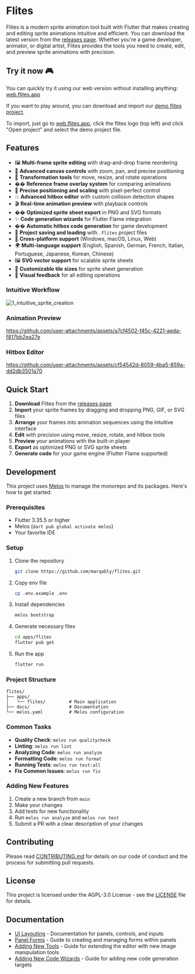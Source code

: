 # Flites

Flites is a modern sprite animation tool built with Flutter that makes creating and editing sprite animations intuitive and efficient. You can download the latest version from the [releases page](https://github.com/marqably/flites/releases). Whether you're a game developer, animator, or digital artist, Flites provides the tools you need to create, edit, and preview sprite animations with precision.

## Try it now 🎮

You can quickly try it using our web version without installing anything:
[web.flites.app](https://web.flites.app)

If you want to play around, you can download and import our [demo flites project](./docs/demo-assets/valkyr.flites).

To import, just go to [web.flites.app](https://web.flites.app), click the flites logo (top left) and click "Open project" and select the demo project file.

## Features

- 🖼️ **Multi-frame sprite editing** with drag-and-drop frame reordering
- 🎨 **Advanced canvas controls** with zoom, pan, and precise positioning
- 🔄 **Transformation tools** for move, resize, and rotate operations
- ��️ **Reference frame overlay system** for comparing animations
- 🎯 **Precise positioning and scaling** with pixel-perfect control
- 💥 **Advanced hitbox editor** with custom collision detection shapes
- 🎬 **Real-time animation preview** with playback controls
- �� **Optimized sprite sheet export** in PNG and SVG formats
- ✨ **Code generation wizards** for Flutter Flame integration
- �� **Automatic hitbox code generation** for game development
- 💾 **Project saving and loading** with `.flites` project files
- 📱 **Cross-platform support** (Windows, macOS, Linux, Web)
- 🌍 **Multi-language support** (English, Spanish, German, French, Italian, Portuguese, Japanese, Korean, Chinese)
- 🖼️ **SVG vector support** for scalable sprite sheets
- 📐 **Customizable tile sizes** for sprite sheet generation
- 🎨 **Visual feedback** for all editing operations

### Intuitive Workflow

![1_intuitive_sprite_creation](https://github.com/user-attachments/assets/bdd1fdd8-4947-4d9c-88a7-371d48b559e0)

### Animation Preview

<https://github.com/user-attachments/assets/a7cf4502-f45c-4221-aeda-f817bb2ea27e>

### Hitbox Editor

<https://github.com/user-attachments/assets/cf54542d-8059-4ba5-859a-dd2db3501a70>

## Quick Start

1. **Download** Flites from the [releases page](https://github.com/marqably/flites/releases)
2. **Import** your sprite frames by dragging and dropping PNG, GIF, or SVG files
3. **Arrange** your frames into animation sequences using the intuitive interface
4. **Edit** with precision using move, resize, rotate, and hitbox tools
5. **Preview** your animations with the built-in player
6. **Export** as optimized PNG or SVG sprite sheets
7. **Generate code** for your game engine (Flutter Flame supported)

## Development

This project uses [Melos](https://melos.invertase.dev/) to manage the monorepo and its packages. Here's how to get started:

### Prerequisites

- Flutter 3.35.5 or higher
- Melos (`dart pub global activate melos`)
- Your favorite IDE

### Setup

1. Clone the repository

    ```bash
    git clone https://github.com/marqably/flites.git
    ```

2. Copy env file

    ```bash
    cp .env.example .env
    ```

3. Install dependencies

    ```bash
    melos bootstrap
    ```

4. Generate necessary files

    ```bash
    cd apps/flites
    flutter pub get
    ```

5. Run the app

    ```bash
    flutter run
    ```

### Project Structure

```text
flites/
├── apps/
│   └── flites/         # Main application
├── docs/               # Documentation
└── melos.yaml          # Melos configuration
```

### Common Tasks

- **Quality Check**: `melos run qualitycheck`
- **Linting**: `melos run lint`
- **Analyzing Code**: `melos run analyze`
- **Formatting Code**: `melos run format`
- **Running Tests**: `melos run test:all`
- **Fix Common Issues**: `melos run fix`

### Adding New Features

1. Create a new branch from `main`
2. Make your changes
3. Add tests for new functionality
4. Run `melos run analyze` and `melos run test`
5. Submit a PR with a clear description of your changes

## Contributing

Please read [CONTRIBUTING.md](CONTRIBUTING.md) for details on our code of conduct and the process for submitting pull requests.

## License

This project is licensed under the AGPL-3.0 License - see the [LICENSE](LICENSE) file for details.

## Documentation

- [UI Layouting](docs/ui-layouting.md) - Documentation for panels, controls, and inputs
- [Panel Forms](docs/panel-forms.md) - Guide to creating and managing forms within panels
- [Adding New Tools](docs/adding_new_tools.md) - Guide for extending the editor with new image manipulation tools
- [Adding New Code Wizards](docs/adding_new_code_wizards.md) - Guide for adding new code generation targets
